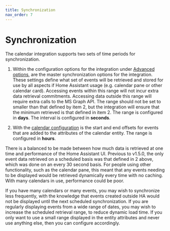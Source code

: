 ```yaml
---
title: Synchronization
nav_order: 7
---
```


# Synchronization
The calendar integration supports two sets of time periods for synchronization. 

1. Within the configuration options for the integration under [Advanced options](./installation_and_configuration.md#advanced-options), are the master synchronization options for the integration. These settings define what set of events will be retrieved and stored for use by all aspects if Home Assistant usage (e.g. calendar pane or other calendar card). Accessing events within this range will not incur extra data retrieval commitments. Accessing data outside this range will require extra calls to the MS Graph API. The range should not be set to smaller than that defined by item 2, but the integration will ensure that the minimum retrieved is that defined in item 2. The range is configured in **days**. The interval is configured in **seconds**.

1. With the [calendar configuration](./calendar_configuration.md) is the start and end offsets for events that are added to the attributes of the calendar entity. The range is configured in **hours**.

There is a balanced to be made between how much data is retrieved at one time and performance of the Home Assistant UI. Previous to v1.5.0, the only event data retrieved on a scheduled basis was that defined in 2 above, which was done on an every 30 second basis. For people using other functionality, such as the calendar pane, this meant that any events needing to be displayed would be retrieved dynamically every time with no caching. With many calendars in use, performance could be poor.

If you have many calendars or many events, you may wish to synchronize less frequently, with the knowledge that events created outside HA would not be displayed until the next scheduled synchronization. If you are regularly displaying events from a wide range of dates, you may wish to increase the scheduled retrieval range, to reduce dynamic load time. If you only want to use a small range displayed in the entity attributes and never use anything else, then you can configure accordingly.
